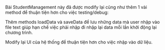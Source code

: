 Bài StudentManagement này đã được modify lại cũng như thêm 1 vài method để thuận tiện hơn cho việc testing/debug:

Thêm methods loadData và saveData để lưu những data mà user nhập vào file text giúp hạn chế việc phải nhập đi nhập lại data mỗi lần khởi động lại chương trình.

Modify lại UI của hệ thống để thuận tiện hơn cho việc nhập vào dữ liệu.
